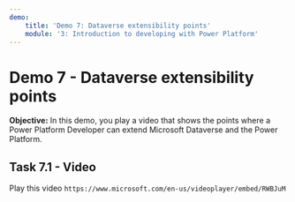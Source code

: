 ```yaml
---
demo:
    title: 'Demo 7: Dataverse extensibility points'
    module: '3: Introduction to developing with Power Platform'
---
```


# Demo 7 - Dataverse extensibility points

**Objective:** In this demo, you play a video that shows the points where a Power Platform Developer can extend Microsoft Dataverse and the Power Platform.

## Task 7.1 - Video

Play this video `https://www.microsoft.com/en-us/videoplayer/embed/RWBJuM`
